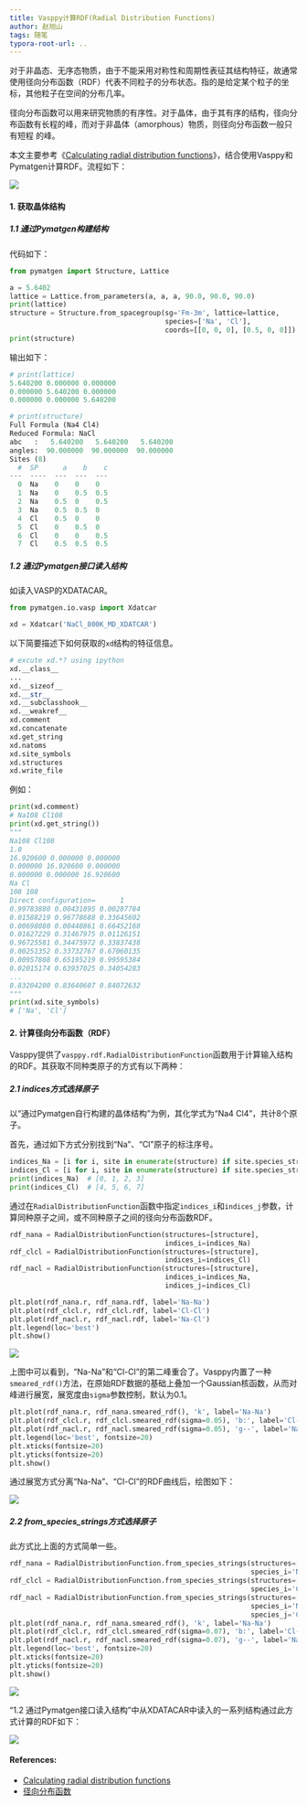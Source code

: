 ```yaml
---
title: Vasppy计算RDF(Radial Distribution Functions)
author: 赵旭山
tags: 随笔
typora-root-url: ..
---
```


对于非晶态、无序态物质，由于不能采用对称性和周期性表征其结构特征，故通常使用径向分布函数（RDF）代表不同粒子的分布状态。指的是给定某个粒子的坐标，其他粒子在空间的分布几率。

径向分布函数可以用来研究物质的有序性。对于晶体，由于其有序的结构，径向分布函数有长程的峰，而对于非晶体（amorphous）物质，则径向分布函数一般只有短程 的峰。

本文主要参考《[Calculating radial distribution functions](https://vasppy.readthedocs.io/en/latest/examples/rdfs.html)》，结合使用Vasppy和Pymatgen计算RDF。流程如下：

![](/assets/images/pymatgenVasppyCalcRDF202005062335.jpg)

#### 1. 获取晶体结构

##### 1.1 通过Pymatgen构建结构

代码如下：

```python
from pymatgen import Structure, Lattice

a = 5.6402
lattice = Lattice.from_parameters(a, a, a, 90.0, 90.0, 90.0)
print(lattice)
structure = Structure.from_spacegroup(sg='Fm-3m', lattice=lattice,
                                      species=['Na', 'Cl'],
                                      coords=[[0, 0, 0], [0.5, 0, 0]])
print(structure)
```

输出如下：

```python
# print(lattice)
5.640200 0.000000 0.000000
0.000000 5.640200 0.000000
0.000000 0.000000 5.640200
```

```python
# print(structure)
Full Formula (Na4 Cl4)
Reduced Formula: NaCl
abc   :   5.640200   5.640200   5.640200
angles:  90.000000  90.000000  90.000000
Sites (8)
  #  SP      a    b    c
---  ----  ---  ---  ---
  0  Na    0    0    0
  1  Na    0    0.5  0.5
  2  Na    0.5  0    0.5
  3  Na    0.5  0.5  0
  4  Cl    0.5  0    0
  5  Cl    0    0.5  0
  6  Cl    0    0    0.5
  7  Cl    0.5  0.5  0.5
```

##### 1.2 通过Pymatgen接口读入结构

如读入VASP的XDATACAR。

```python
from pymatgen.io.vasp import Xdatcar

xd = Xdatcar('NaCl_800K_MD_XDATCAR')
```

以下简要描述下如何获取的`xd`结构的特征信息。

```python
# excute xd.*? using ipython
xd.__class__
...
xd.__sizeof__
xd.__str__
xd.__subclasshook__
xd.__weakref__
xd.comment
xd.concatenate
xd.get_string
xd.natoms
xd.site_symbols
xd.structures
xd.write_file
```

例如：

```python
print(xd.comment)
# Na108 Cl108
print(xd.get_string())
"""
Na108 Cl108
1.0
16.920600 0.000000 0.000000
0.000000 16.920600 0.000000
0.000000 0.000000 16.920600
Na Cl
108 108
Direct configuration=      1
0.99783880 0.00431895 0.00287784
0.01588219 0.96778688 0.33645602
0.00698080 0.00448861 0.66452168
0.01627229 0.31467975 0.01126151
0.96725581 0.34475972 0.33837438
0.00251352 0.33732767 0.67060135
0.00957808 0.65195219 0.99595384
0.02015174 0.63937025 0.34054283
...
0.83204200 0.83640607 0.84072632
"""
print(xd.site_symbols)
# ['Na', 'Cl']
```

#### 2. 计算径向分布函数（RDF）

Vasppy提供了`vasppy.rdf.RadialDistributionFunction`函数用于计算输入结构的RDF。其获取不同种类原子的方式有以下两种：

##### 2.1 indices方式选择原子

以“通过Pymatgen自行构建的晶体结构”为例，其化学式为“Na4 Cl4”，共计8个原子。

首先，通过如下方式分别找到“Na”、“Cl”原子的标注序号。

```python
indices_Na = [i for i, site in enumerate(structure) if site.species_string is 'Na']
indices_Cl = [i for i, site in enumerate(structure) if site.species_string is 'Cl']
print(indices_Na)  # [0, 1, 2, 3]
print(indices_Cl)  # [4, 5, 6, 7]
```

通过在`RadialDistributionFunction`函数中指定`indices_i`和`indices_j`参数，计算同种原子之间，或不同种原子之间的径向分布函数RDF。

```python
rdf_nana = RadialDistributionFunction(structures=[structure],
                                      indices_i=indices_Na)
rdf_clcl = RadialDistributionFunction(structures=[structure],
                                      indices_i=indices_Cl)
rdf_nacl = RadialDistributionFunction(structures=[structure],
                                      indices_i=indices_Na,
                                      indices_j=indices_Cl)

plt.plot(rdf_nana.r, rdf_nana.rdf, label='Na-Na')
plt.plot(rdf_clcl.r, rdf_clcl.rdf, label='Cl-Cl')
plt.plot(rdf_nacl.r, rdf_nacl.rdf, label='Na-Cl')
plt.legend(loc='best')
plt.show()
```

![](/assets/images/vasppyRDF_1_202005071052.jpeg)

上图中可以看到，“Na-Na”和“Cl-Cl”的第二峰重合了。Vasppy内置了一种`smeared_rdf()`方法，在原始RDF数据的基础上叠加一个Gaussian核函数，从而对峰进行展宽，展宽度由`sigma`参数控制，默认为0.1。

```python
plt.plot(rdf_nana.r, rdf_nana.smeared_rdf(), 'k', label='Na-Na')
plt.plot(rdf_clcl.r, rdf_clcl.smeared_rdf(sigma=0.05), 'b:', label='Cl-Cl')
plt.plot(rdf_nacl.r, rdf_nacl.smeared_rdf(sigma=0.05), 'g--', label='Na-Cl')
plt.legend(loc='best', fontsize=20)
plt.xticks(fontsize=20)
plt.yticks(fontsize=20)
plt.show()
```

通过展宽方式分离“Na-Na”、“Cl-Cl”的RDF曲线后，绘图如下：

![](/assets/images/vasppyRDF_2_202005071101.jpeg)

##### 2.2 from_species_strings方式选择原子

此方式比上面的方式简单一些。

```python
rdf_nana = RadialDistributionFunction.from_species_strings(structures=[structure],
                                                           species_i='Na')
rdf_clcl = RadialDistributionFunction.from_species_strings(structures=[structure],
                                                           species_i='Cl')
rdf_nacl = RadialDistributionFunction.from_species_strings(structures=[structure],
                                                           species_i='Na',
                                                           species_j='Cl')
plt.plot(rdf_nana.r, rdf_nana.smeared_rdf(), 'k', label='Na-Na')
plt.plot(rdf_clcl.r, rdf_clcl.smeared_rdf(sigma=0.07), 'b:', label='Cl-Cl')
plt.plot(rdf_nacl.r, rdf_nacl.smeared_rdf(sigma=0.07), 'g--', label='Na-Cl')
plt.legend(loc='best', fontsize=20)
plt.xticks(fontsize=20)
plt.yticks(fontsize=20)
plt.show()
```

![](/assets/images/vasppyRDF_3_202005071113.jpeg)

“1.2 通过Pymatgen接口读入结构”中从XDATACAR中读入的一系列结构通过此方式计算的RDF如下：

![](/assets/images/vasppyRDF_4_202005071325.jpeg)



#### References:

* [Calculating radial distribution functions](https://vasppy.readthedocs.io/en/latest/examples/rdfs.html)
* [径向分布函数](https://baike.baidu.com/item/%E5%BE%84%E5%90%91%E5%88%86%E5%B8%83%E5%87%BD%E6%95%B0/12723225)
